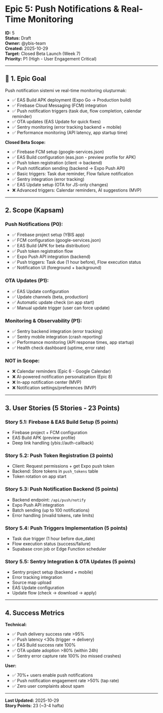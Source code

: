# Epic 5: Push Notifications & Real-Time Monitoring

**ID:** 5  
**Status:** Draft  
**Owner:** @ybis-team  
**Created:** 2025-10-29  
**Target:** Closed Beta Launch (Week 7)  
**Priority:** P1 (High - User Engagement Critical)

---

## 🎯 1. Epic Goal

Push notification sistemi ve real-time monitoring oluşturmak:
- ✅ EAS Build APK deployment (Expo Go → Production build)
- ✅ Firebase Cloud Messaging (FCM) integration
- ✅ Push notification triggers (task due, flow completion, calendar reminder)
- ✅ OTA updates (EAS Update for quick fixes)
- ✅ Sentry monitoring (error tracking backend + mobile)
- ✅ Performance monitoring (API latency, app startup time)

**Closed Beta Scope:**
- ✅ Firebase FCM setup (google-services.json)
- ✅ EAS Build configuration (eas.json - preview profile for APK)
- ✅ Push token registration (client → backend)
- ✅ Push notification sending (backend → Expo Push API)
- ✅ Basic triggers: Task due reminder, Flow failure notification
- ✅ Sentry integration (error tracking)
- ✅ EAS Update setup (OTA for JS-only changes)
- ❌ Advanced triggers: Calendar reminders, AI suggestions (MVP)

---

## 2. Scope (Kapsam)

### **Push Notifications (P0):**
- ✅ Firebase project setup (YBIS app)
- ✅ FCM configuration (google-services.json)
- ✅ EAS Build (APK for beta distribution)
- ✅ Push token registration flow
- ✅ Expo Push API integration (backend)
- ✅ Push triggers: Task due (1 hour before), Flow execution status
- ✅ Notification UI (foreground + background)

### **OTA Updates (P1):**
- ✅ EAS Update configuration
- ✅ Update channels (beta, production)
- ✅ Automatic update check (on app start)
- ✅ Manual update trigger (user can force update)

### **Monitoring & Observability (P1):**
- ✅ Sentry backend integration (error tracking)
- ✅ Sentry mobile integration (crash reporting)
- ✅ Performance monitoring (API response times, app startup)
- ✅ Health check dashboard (uptime, error rate)

### **NOT in Scope:**
- ❌ Calendar reminders (Epic 6 - Google Calendar)
- ❌ AI-powered notification personalization (Epic 8)
- ❌ In-app notification center (MVP)
- ❌ Notification settings/preferences (MVP)

---

## 3. User Stories (5 Stories - 23 Points)

### **Story 5.1: Firebase & EAS Build Setup (5 points)**
- Firebase project + FCM configuration
- EAS Build APK (preview profile)
- Deep link handling (ybis://auth-callback)

### **Story 5.2: Push Token Registration (3 points)**
- Client: Request permissions + get Expo push token
- Backend: Store tokens in `push_tokens` table
- Token rotation on app start

### **Story 5.3: Push Notification Backend (5 points)**
- Backend endpoint: `/api/push/notify`
- Expo Push API integration
- Batch sending (up to 100 notifications)
- Error handling (invalid tokens, rate limits)

### **Story 5.4: Push Triggers Implementation (5 points)**
- Task due trigger (1 hour before due_date)
- Flow execution status (success/failure)
- Supabase cron job or Edge Function scheduler

### **Story 5.5: Sentry Integration & OTA Updates (5 points)**
- Sentry project setup (backend + mobile)
- Error tracking integration
- Source map upload
- EAS Update configuration
- Update flow (check → download → apply)

---

## 4. Success Metrics

**Technical:**
- ✅ Push delivery success rate >95%
- ✅ Push latency <30s (trigger → delivery)
- ✅ EAS Build success rate 100%
- ✅ OTA update adoption >80% (within 24h)
- ✅ Sentry error capture rate 100% (no missed crashes)

**User:**
- ✅ 70%+ users enable push notifications
- ✅ Push notification engagement rate >50% (tap rate)
- ✅ Zero user complaints about spam

---

**Last Updated:** 2025-10-29  
**Story Points:** 23 (~3-4 hafta)
